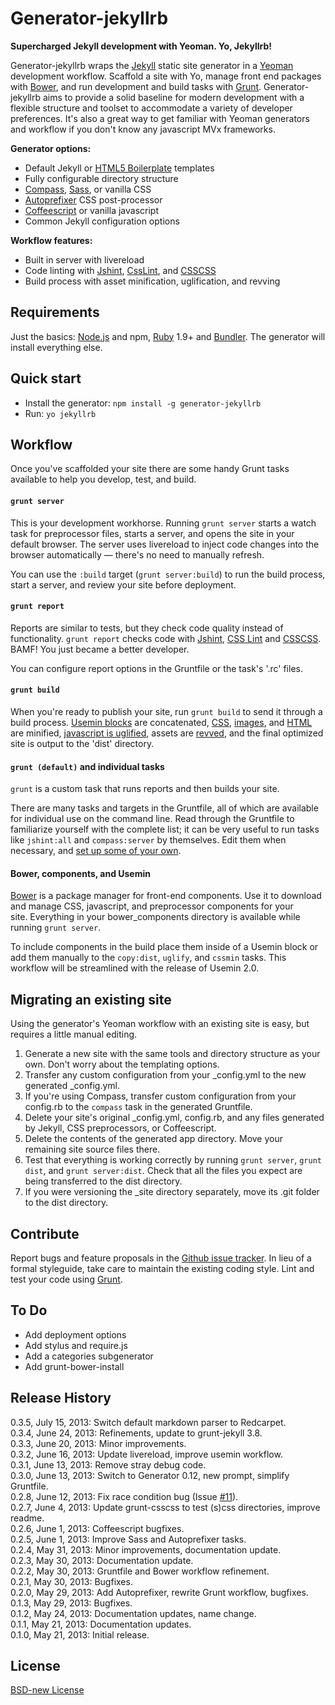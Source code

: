 # Generator-jekyllrb 

**Supercharged Jekyll development with Yeoman. Yo, Jekyllrb!**

Generator-jekyllrb wraps the [Jekyll](http://jekyllrb.com/) static site generator in a [Yeoman](http://yeoman.io/) development workflow. Scaffold a site with Yo, manage front end packages with [Bower](http://bower.io/), and run development and build tasks with [Grunt](http://gruntjs.com/). Generator-jekyllrb aims to provide a solid baseline for modern development with a flexible structure and toolset to accommodate a variety of developer preferences. It's also a great way to get familiar with Yeoman generators and workflow if you don't know any javascript MVx frameworks.

**Generator options:**

- Default Jekyll or [HTML5 Boilerplate](http://html5boilerplate.com/) templates
- Fully configurable directory structure
- [Compass](http://compass-style.org/), [Sass](http://sass-lang.com/), or vanilla CSS
- [Autoprefixer](https://github.com/ai/autoprefixer) CSS post-processor
- [Coffeescript](http://coffeescript.org/) or vanilla javascript
- Common Jekyll configuration options

**Workflow features:**

- Built in server with livereload
- Code linting with [Jshint](http://www.jshint.com/), [CssLint](http://csslint.net/), and [CSSCSS](http://zmoazeni.github.io/csscss/)
- Build process with asset minification, uglification, and revving

## Requirements

Just the basics: [Node.js](http://nodejs.org/) and npm, [Ruby](http://www.ruby-lang.org/) 1.9+ and [Bundler](http://gembundler.com/). The generator will install everything else.

## Quick start

- Install the generator: `npm install -g generator-jekyllrb`
- Run: `yo jekyllrb`

## Workflow

Once you've scaffolded your site there are some handy Grunt tasks available to help you develop, test, and build.

#### `grunt server`

This is your development workhorse. Running `grunt server` starts a watch task for preprocessor files, starts a server, and opens the site in your default browser. The server uses livereload to inject code changes into the browser automatically — there's no need to manually refresh.

You can use the `:build` target (`grunt server:build`) to run the build process, start a server, and review your site before deployment.

#### `grunt report`

Reports are similar to tests, but they check code quality instead of functionality. `grunt report` checks code with [Jshint](http://www.jshint.com/), [CSS Lint](http://csslint.net/) and [CSSCSS](http://zmoazeni.github.io/csscss/). BAMF! You just became a better developer. 

You can configure report options in the Gruntfile or the task's '.rc' files.

#### `grunt build`

When you're ready to publish your site, run `grunt build` to send it through a build process. [Usemin blocks](https://github.com/yeoman/grunt-usemin#the-useminprepare-task) are concatenated, [CSS](https://github.com/gruntjs/grunt-contrib-cssmin), [images](https://github.com/gruntjs/grunt-contrib-imagemin), and [HTML](https://github.com/gruntjs/grunt-contrib-htmlmin) are minified, [javascript is uglified](https://github.com/gruntjs/grunt-contrib-uglify), assets are [revved](https://github.com/cbas/grunt-rev), and the final optimized site is output to the 'dist' directory. 

#### `grunt (default)` and individual tasks

`grunt` is a custom task that runs reports and then builds your site.

There are many tasks and targets in the Gruntfile, all of which are available for individual use on the command line. Read through the Gruntfile to familiarize yourself with the complete list; it can be very useful to run tasks like `jshint:all` and `compass:server` by themselves. Edit them when necessary, and [set up some of your own](http://gruntjs.com/configuring-tasks).
 
#### Bower, components, and Usemin

[Bower](http://bower.io/) is a package manager for front-end components. Use it to download and manage CSS, javascript, and preprocessor components for your site. Everything in your bower_components directory is available while running `grunt server`.

To include components in the build place them inside of a Usemin block or add them manually to the `copy:dist`, `uglify`, and `cssmin` tasks. This workflow will be streamlined with the release of Usemin 2.0.

## Migrating an existing site

Using the generator's Yeoman workflow with an existing site is easy, but requires a little manual editing.

1. Generate a new site with the same tools and directory structure as your own. Don't worry about the templating options.
2. Transfer any custom configuration from your _config.yml to the new generated _config.yml.
3. If you're using Compass, transfer custom configuration from your config.rb to the `compass` task in the generated Gruntfile.
4. Delete your site's original _config.yml, config.rb, and any files generated by Jekyll, CSS preprocessors, or Coffeescript.
5. Delete the contents of the generated app directory. Move your remaining site source files there.
6. Test that everything is working correctly by running `grunt server`, `grunt dist`, and `grunt server:dist`. Check that all the files you expect are being transferred to the dist directory.
7. If you were versioning the _site directory separately, move its .git folder to the dist directory.

## Contribute

Report bugs and feature proposals in the [Github issue tracker](https://github.com/robwierzbowski/generator-jekyllrb/issues). In lieu of a formal styleguide, take care to maintain the existing coding style. Lint and test your code using [Grunt](https://github.com/gruntjs/grunt).

## To Do

- Add deployment options
- Add stylus and require.js
- Add a categories subgenerator
- Add grunt-bower-install

## Release History

0.3.5, July 15, 2013: Switch default markdown parser to Redcarpet.  
0.3.4, June 24, 2013: Refinements, update to grunt-jekyll 3.8.  
0.3.3, June 20, 2013: Minor improvements.  
0.3.2, June 16, 2013: Update livereload, improve usemin workflow.  
0.3.1, June 13, 2013: Remove stray debug code.  
0.3.0, June 13, 2013: Switch to Generator 0.12, new prompt, simplify Gruntfile.  
0.2.8, June 12, 2013: Fix race condition bug (Issue [#11](https://github.com/robwierzbowski/generator-jekyllrb/issues/11)).  
0.2.7, June 4, 2013: Update grunt-csscss to test (s)css directories, improve readme.  
0.2.6, June 1, 2013: Coffeescript bugfixes.  
0.2.5, June 1, 2013: Improve Sass and Autoprefixer tasks.  
0.2.4, May 31, 2013: Minor improvements, documentation update.  
0.2.3, May 30, 2013: Documentation update.  
0.2.2, May 30, 2013: Gruntfile and Bower workflow refinement.  
0.2.1, May 30, 2013: Bugfixes.  
0.2.0, May 29, 2013: Add Autoprefixer, rewrite Grunt workflow, bugfixes.  
0.1.3, May 29, 2013: Bugfixes.  
0.1.2, May 24, 2013: Documentation updates, name change.  
0.1.1, May 21, 2013: Documentation updates.  
0.1.0, May 21, 2013: Initial release.

## License
[BSD-new License](http://en.wikipedia.org/wiki/BSD_License)
